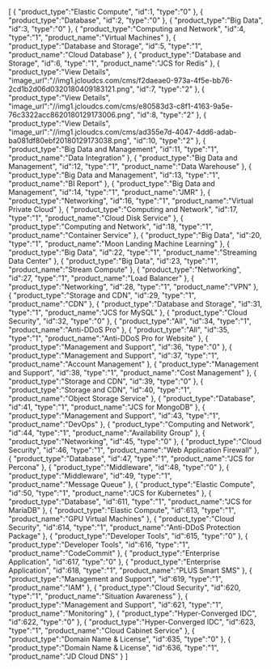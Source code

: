 [
	{
		"product_type":"Elastic Compute",
		"id":1,
		"type":"0"
	},
	{
		"product_type":"Database",
		"id":2,
		"type":"0"
	},
	{
		"product_type":"Big Data",
		"id":3,
		"type":"0"
	},
	{
		"product_type":"Computing and Network",
		"id":4,
		"type":"1",
		"product_name":"Virtual Machines"
	},
	{
		"product_type":"Database and Storage",
		"id":5,
		"type":"1",
		"product_name":"Cloud Database"
	},
	{
		"product_type":"Database and Storage",
		"id":6,
		"type":"1",
		"product_name":"JCS for Redis"
	},
	{
		"product_type":"View Details",
		"image_url":"//img1.jcloudcs.com/cms/f2daeae0-973a-4f5e-bb76-2cd1b2d06d0320180409183121.png",
		"id":7,
		"type":"2"
	},
	{
		"product_type":"View Details",
		"image_url":"//img1.jcloudcs.com/cms/e80583d3-c8f1-4163-9a5e-76c3322acc8620180129173006.png",
		"id":8,
		"type":"2"
	},
	{
		"product_type":"View Details",
		"image_url":"//img1.jcloudcs.com/cms/ad355e7d-4047-4dd6-adab-ba081df80ebf20180129173038.png",
		"id":10,
		"type":"2"
	},
	{
		"product_type":"Big Data and Management",
		"id":11,
		"type":"1",
		"product_name":"Data Integration"
	},
	{
		"product_type":"Big Data and Management",
		"id":12,
		"type":"1",
		"product_name":"Data Warehouse"
	},
	{
		"product_type":"Big Data and Management",
		"id":13,
		"type":"1",
		"product_name":"BI Report"
	},
	{
		"product_type":"Big Data and Management",
		"id":14,
		"type":"1",
		"product_name":"JMR"
	},
	{
		"product_type":"Networking",
		"id":16,
		"type":"1",
		"product_name":"Virtual Private Cloud"
	},
	{
		"product_type":"Computing and Network",
		"id":17,
		"type":"1",
		"product_name":"Cloud Disk Service"
	},
	{
		"product_type":"Computing and Network",
		"id":18,
		"type":"1",
		"product_name":"Container Service"
	},
	{
		"product_type":"Big Data",
		"id":20,
		"type":"1",
		"product_name":"Moon Landing Machine Learning"
	},
	{
		"product_type":"Big Data",
		"id":22,
		"type":"1",
		"product_name":"Streaming Data Center"
	},
	{
		"product_type":"Big Data",
		"id":23,
		"type":"1",
		"product_name":"Stream Compute"
	},
	{
		"product_type":"Networking",
		"id":27,
		"type":"1",
		"product_name":"Load Balancer"
	},
	{
		"product_type":"Networking",
		"id":28,
		"type":"1",
		"product_name":"VPN"
	},
	{
		"product_type":"Storage and CDN",
		"id":29,
		"type":"1",
		"product_name":"CDN"
	},
	{
		"product_type":"Database and Storage",
		"id":31,
		"type":"1",
		"product_name":"JCS for MySQL"
	},
	{
		"product_type":"Cloud Security",
		"id":32,
		"type":"0"
	},
	{
		"product_type":"All",
		"id":34,
		"type":"1",
		"product_name":"Anti-DDoS Pro"
	},
	{
		"product_type":"All",
		"id":35,
		"type":"1",
		"product_name":"Anti-DDoS Pro for Website"
	},
	{
		"product_type":"Management and Support",
		"id":36,
		"type":"0"
	},
	{
		"product_type":"Management and Support",
		"id":37,
		"type":"1",
		"product_name":"Account Management"
	},
	{
		"product_type":"Management and Support",
		"id":38,
		"type":"1",
		"product_name":"Cost Management"
	},
	{
		"product_type":"Storage and CDN",
		"id":39,
		"type":"0"
	},
	{
		"product_type":"Storage and CDN",
		"id":40,
		"type":"1",
		"product_name":"Object Storage Service"
	},
	{
		"product_type":"Database",
		"id":41,
		"type":"1",
		"product_name":"JCS for MongoDB"
	},
	{
		"product_type":"Management and Support",
		"id":43,
		"type":"1",
		"product_name":"DevOps"
	},
	{
		"product_type":"Computing and Network",
		"id":44,
		"type":"1",
		"product_name":"Availability Group"
	},
	{
		"product_type":"Networking",
		"id":45,
		"type":"0"
	},
	{
		"product_type":"Cloud Security",
		"id":46,
		"type":"1",
		"product_name":"Web Application Firewall"
	},
	{
		"product_type":"Database",
		"id":47,
		"type":"1",
		"product_name":"JCS for Percona"
	},
	{
		"product_type":"Middleware",
		"id":48,
		"type":"0"
	},
	{
		"product_type":"Middleware",
		"id":49,
		"type":"1",
		"product_name":"Message Queue"
	},
	{
		"product_type":"Elastic Compute",
		"id":50,
		"type":"1",
		"product_name":"JCS for Kubernetes"
	},
	{
		"product_type":"Database",
		"id":611,
		"type":"1",
		"product_name":"JCS for MariaDB"
	},
	{
		"product_type":"Elastic Compute",
		"id":613,
		"type":"1",
		"product_name":"GPU Virtual Machines"
	},
	{
		"product_type":"Cloud Security",
		"id":614,
		"type":"1",
		"product_name":"Anti-DDoS Protection Package"
	},
	{
		"product_type":"Developer Tools",
		"id":615,
		"type":"0"
	},
	{
		"product_type":"Developer Tools",
		"id":616,
		"type":"1",
		"product_name":"CodeCommit"
	},
	{
		"product_type":"Enterprise Application",
		"id":617,
		"type":"0"
	},
	{
		"product_type":"Enterprise Application",
		"id":618,
		"type":"1",
		"product_name":"PLUS Smart SMS"
	},
	{
		"product_type":"Management and Support",
		"id":619,
		"type":"1",
		"product_name":"IAM"
	},
	{
		"product_type":"Cloud Security",
		"id":620,
		"type":"1",
		"product_name":"Situation Awareness"
	},
	{
		"product_type":"Management and Support",
		"id":621,
		"type":"1",
		"product_name":"Monitoring"
	},
	{
		"product_type":"Hyper-Converged IDC",
		"id":622,
		"type":"0"
	},
	{
		"product_type":"Hyper-Converged IDC",
		"id":623,
		"type":"1",
		"product_name":"Cloud Cabinet Service"
	},
	{
		"product_type":"Domain Name & License",
		"id":635,
		"type":"0"
	},
	{
		"product_type":"Domain Name & License",
		"id":636,
		"type":"1",
		"product_name":"JD Cloud DNS"
	}
]